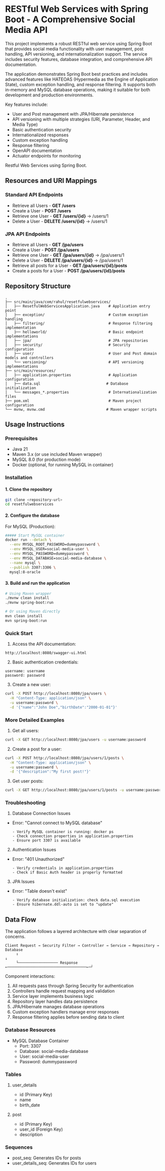 # RESTful Web Services with Spring Boot - A Comprehensive Social Media API

This project implements a robust RESTful web service using Spring Boot that provides social media functionality with user management, post handling, API versioning, and internationalization support. The service includes security features, database integration, and comprehensive API documentation.

The application demonstrates Spring Boot best practices and includes advanced features like HATEOAS (Hypermedia as the Engine of Application State), custom exception handling, and response filtering. It supports both in-memory and MySQL database operations, making it suitable for both development and production environments.

Key features include:
- User and Post management with JPA/Hibernate persistence
- API versioning with multiple strategies (URI, Parameter, Header, and Media Type)
- Basic authentication security
- Internationalized responses
- Custom exception handling
- Response filtering
- OpenAPI documentation
- Actuator endpoints for monitoring

Restful Web Services using Spring Boot.

## Resources and URI Mappings

### Standard API Endpoints
- Retrieve all Users - **GET /users**
- Create a User - **POST /users**
- Retrieve one User - **GET /users/{id}** -> /users/1
- Delete a User - **DELETE /users/{id}** -> /users/1

### JPA API Endpoints
- Retrieve all Users - **GET /jpa/users**
- Create a User - **POST /jpa/users**
- Retrieve one User - **GET /jpa/users/{id}** -> /jpa/users/1
- Delete a User - **DELETE /jpa/users/{id}** -> /jpa/users/1
- Retrieve all posts for a User - **GET /jpa/users/{id}/posts**
- Create a posts for a User - **POST /jpa/users/{id}/posts**

## Repository Structure
```
.
├── src/main/java/com/rahul/resetfulwebservices/
│   ├── ResetfulWebServicesApplication.java    # Application entry point
│   ├── exception/                             # Custom exception handling
│   ├── filtering/                             # Response filtering implementation
│   ├── helloworld/                            # Basic endpoint implementations
│   ├── jpa/                                   # JPA repositories
│   ├── security/                              # Security configuration
│   ├── user/                                  # User and Post domain models and controllers
│   └── versioning/                            # API versioning implementations
├── src/main/resources/
│   ├── application.properties                 # Application configuration
│   ├── data.sql                              # Database initialization
│   └── messages_*.properties                  # Internationalization files
├── pom.xml                                    # Maven project configuration
└── mvnw, mvnw.cmd                            # Maven wrapper scripts
```

## Usage Instructions
### Prerequisites
- Java 21
- Maven 3.x (or use included Maven wrapper)
- MySQL 8.0 (for production mode)
- Docker (optional, for running MySQL in container)

### Installation

#### 1. Clone the repository
```bash
git clone <repository-url>
cd resetfulwebservices
```

#### 2. Configure the database

For MySQL (Production):
```bash
##### Start MySQL container
docker run --detach \
  --env MYSQL_ROOT_PASSWORD=dummypassword \
  --env MYSQL_USER=social-media-user \
  --env MYSQL_PASSWORD=dummypassword \
  --env MYSQL_DATABASE=social-media-database \
  --name mysql \
  --publish 3307:3306 \
  mysql:8-oracle
```

#### 3. Build and run the application
```bash
# Using Maven wrapper
./mvnw clean install
./mvnw spring-boot:run

# Or using Maven directly
mvn clean install
mvn spring-boot:run
```

### Quick Start

1. Access the API documentation:
```
http://localhost:8080/swagger-ui.html
```

2. Basic authentication credentials:
```
username: username
password: password
```

3. Create a new user:
```bash
curl -X POST http://localhost:8080/jpa/users \
  -H "Content-Type: application/json" \
  -u username:password \
  -d '{"name":"John Doe","birthDate":"2000-01-01"}'
```

### More Detailed Examples

1. Get all users:
```bash
curl -X GET http://localhost:8080/jpa/users -u username:password
```

2. Create a post for a user:
```bash
curl -X POST http://localhost:8080/jpa/users/1/posts \
  -H "Content-Type: application/json" \
  -u username:password \
  -d '{"description":"My first post!"}'
```

3. Get user posts:
```bash
curl -X GET http://localhost:8080/jpa/users/1/posts -u username:password
```

### Troubleshooting

1. Database Connection Issues
- Error: "Cannot connect to MySQL database"
  ```
  - Verify MySQL container is running: docker ps
  - Check connection properties in application.properties
  - Ensure port 3307 is available
  ```

2. Authentication Issues
- Error: "401 Unauthorized"
  ```
  - Verify credentials in application.properties
  - Check if Basic Auth header is properly formatted
  ```

3. JPA Issues
- Error: "Table doesn't exist"
  ```
  - Verify database initialization: check data.sql execution
  - Ensure hibernate.ddl-auto is set to "update"
  ```

## Data Flow
The application follows a layered architecture with clear separation of concerns.

```ascii
Client Request → Security Filter → Controller → Service → Repository → Database
     ↑                                                                    ↓
     └────────────────── Response ←────────────────────────────────────←─┘
```

Component interactions:
1. All requests pass through Spring Security for authentication
2. Controllers handle request mapping and validation
3. Service layer implements business logic
4. Repository layer handles data persistence
5. JPA/Hibernate manages database operations
6. Custom exception handlers manage error responses
7. Response filtering applies before sending data to client


### Database Resources
- MySQL Database Container
  - Port: 3307
  - Database: social-media-database
  - User: social-media-user
  - Password: dummypassword

### Tables
1. user_details
	- id (Primary Key)
	- name
	- birth_date

2. post
	- id (Primary Key)
	- user_id (Foreign Key)
	- description

### Sequences
- post_seq: Generates IDs for posts
- user_details_seq: Generates IDs for users